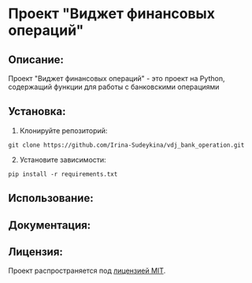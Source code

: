 # Проект "Виджет финансовых операций"

 ## Описание:
 Проект "Виджет финансовых операций" - это проект на Python, 
 содержащий функции для работы с банковскими операциями
 
## Установка:
 1. Клонируйте репозиторий:
 ```
 git clone https://github.com/Irina-Sudeykina/vdj_bank_operation.git
 ```

 2. Установите зависимости:
 ```
 pip install -r requirements.txt
 ```

 ## Использование:

 ## Документация:

 ## Лицензия:
 Проект распространяется под [лицензией MIT](LICENSE).
 